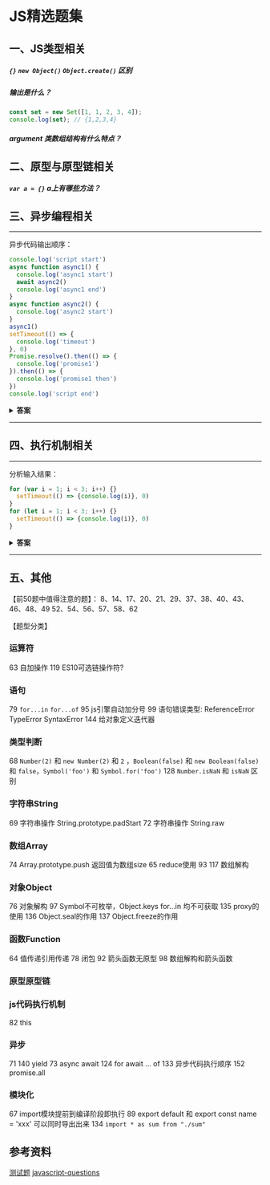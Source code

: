 # JS精选题集

## 一、JS类型相关
##### `{}` `new Object()` `Object.create()` 区别

##### 输出是什么？
```js
const set = new Set([1, 1, 2, 3, 4]);
console.log(set); // {1,2,3,4}
```

##### argument 类数组结构有什么特点？

## 二、原型与原型链相关
##### `var a = {}` a上有哪些方法？

## 三、异步编程相关

---

异步代码输出顺序：

```js
console.log('script start')
async function async1() {
  console.log('async1 start')
  await async2()
  console.log('async1 end')
}
async function async2() {
  console.log('async2 start')
}
async1()
setTimeout(() => {
  console.log('timeout')
}, 0)
Promise.resolve().then(() => {
  console.log('promise1')
}).then(() => {
  console.log('promise1 then')
})
console.log('script end')
```

<details><summary><b>答案</b></summary>
<p>

#### 答案：

1. script start
2. async1 start
3. async2 start
4. script end
5. async1 end
6. promise1
7. promise1 then
8. timeout

</p>
</details>

---

## 四、执行机制相关

---

分析输入结果：

```js
for (var i = 1; i < 3; i++) {}
  setTimeout(() => {console.log(i)}, 0)
}
for (let i = 1; i < 3; i++) {}
  setTimeout(() => {console.log(i)}, 0)
}
```

<details><summary><b>答案</b></summary>
<p>

#### 答案： `3 3 3` `1 2 3`

var声明的变量i是全局作用域，因此查找时找到的是全局作用域中的i，即遍历完成之后的i，值为 `3 3 3`
而let声音的变量拥有块级作用域，因此查找时找到的是块级作用域中的i，相互独立，值为 `1 2 3`

</p>
</details>


---

## 五、其他


【前50题中值得注意的题】：
8、14、17、20、21、29、37、38、40、43、46、48、49
52、54、56、57、58、62

【题型分类】

### 运算符
63 自加操作 
119 ES10可选链操作符?

### 语句
79 `for...in` `for...of`
95 js引擎自动加分号
99 语句错误类型: ReferenceError TypeError SyntaxError
144 给对象定义迭代器

### 类型判断
68 `Number(2)` 和 `new Number(2)` 和 `2` ，`Boolean(false)` 和 `new Boolean(false)`  和 `false`，`Symbol('foo')` 和 `Symbol.for('foo')` 
128 `Number.isNaN` 和 `isNaN` 区别

### 字符串String
69 字符串操作 String.prototype.padStart
72 字符串操作 String.raw

### 数组Array
74 Array.prototype.push 返回值为数组size
65 reduce使用
93 117 数组解构

### 对象Object
76 对象解构
97 Symbol不可枚举，Object.keys for...in 均不可获取
135 proxy的使用
136 Object.seal的作用
137 Object.freeze的作用

### 函数Function
64 值传递引用传递 
78 闭包
92 箭头函数无原型
98 数组解构和箭头函数

### 原型原型链

### js代码执行机制
82 this

### 异步
71 140 yield
73 async await
124 for await ... of
133 异步代码执行顺序
152 promise.all

### 模块化
67 import模块提前到编译阶段即执行
89 export default 和 export const name = 'xxx' 可以同时导出出来
134 `import * as sum from "./sum"`
## 参考资料

[测试题](https://juejin.cn/post/6844903782229213197)
[javascript-questions](https://github.com/lydiahallie/javascript-questions/blob/master/zh-CN/README-zh_CN.md)
